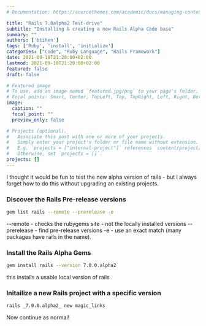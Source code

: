 ```yaml
---
# Documentation: https://sourcethemes.com/academic/docs/managing-content/

title: "Rails 7.0alpha2 Test-drive"
subtitle: "Installing & creating a new Rails Alpha Code base"
summary: ""
authors: ['btihen']
tags: ['Ruby', 'install', 'initialize']
categories: ["Code", "Ruby Language", "Rails Framework"]
date: 2021-09-18T21:20:00+02:00
lastmod: 2021-09-18T21:20:00+02:00
featured: false
draft: false

# Featured image
# To use, add an image named `featured.jpg/png` to your page's folder.
# Focal points: Smart, Center, TopLeft, Top, TopRight, Left, Right, BottomLeft, Bottom, BottomRight.
image:
  caption: ""
  focal_point: ""
  preview_only: false

# Projects (optional).
#   Associate this post with one or more of your projects.
#   Simply enter your project's folder or file name without extension.
#   E.g. `projects = ["internal-project"]` references `content/project/deep-learning/index.md`.
#   Otherwise, set `projects = []`.
projects: []
---
```


I thought it would be fun to test the new alpha version of rails - but I always forget how to do this without upgrading an existing projects.

### Discover the Rails Pre-release versions

```bash
gem list rails --remote --prerelease -e
```

--remote - checks the rubygems site - not the locally installed versions
--prerelease - find pre-release versions
-e - use an exact match (many packages have rails in the name).


### Install the Rails Alpha Gems

```bash
gem install rails --version 7.0.0.alpha2
```

this installs a usable local version of rails


### Initailize a new Rails project with a specific version

```bash
rails _7.0.0.alpha2_ new magic_links
```

Now continue as normal!
